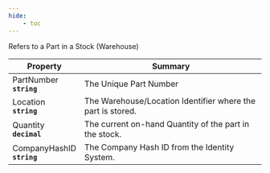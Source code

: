```yaml
---
hide:
    - toc
---
```

Refers to a Part in a Stock (Warehouse)

| Property | Summary |
|----------|---------|
| PartNumber <div><strong>``string``</strong></div> | The Unique Part Number |
| Location <div><strong>``string``</strong></div> | The Warehouse/Location Identifier where the part is stored. |
| Quantity <div><strong>``decimal``</strong></div> | The current on-hand Quantity of the part in the stock. |
| CompanyHashID <div><strong>``string``</strong></div> | The Company Hash ID from the Identity System. |
